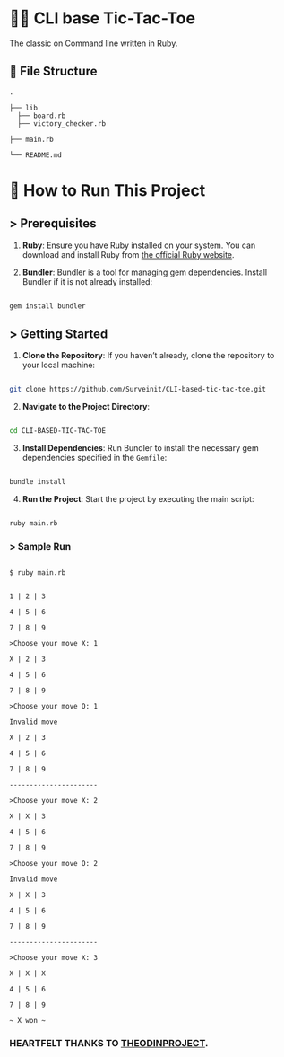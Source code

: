 # 🔲🔳 CLI base Tic-Tac-Toe

The classic on Command line written in Ruby.

## 📂 File Structure
  

```
.

├── lib
  ├── board.rb
  ├── victory_checker.rb

├── main.rb

└── README.md

```  

# 🧭 How to Run This Project
  

## > Prerequisites

  

1.  **Ruby**: Ensure you have Ruby installed on your system. You can download and install Ruby from [the official Ruby website](https://www.ruby-lang.org/en/downloads/).

  

2.  **Bundler**: Bundler is a tool for managing gem dependencies. Install Bundler if it is not already installed:

  

```sh

gem install bundler

```  

## > Getting Started

  

1.  **Clone the Repository**: If you haven’t already, clone the repository to your local machine:

  

```sh

git clone https://github.com/Surveinit/CLI-based-tic-tac-toe.git

```
  

2.  **Navigate to the Project Directory**:

  

```sh

cd CLI-BASED-TIC-TAC-TOE

```

  

3.  **Install Dependencies**: Run Bundler to install the necessary gem dependencies specified in the `Gemfile`:

  

```sh

bundle install

```

  

4.  **Run the Project**: Start the project by executing the main script:

  

```sh

ruby main.rb

```

  

### > Sample Run

  

```

$ ruby main.rb

  
1 | 2 | 3

4 | 5 | 6

7 | 8 | 9

>Choose your move X: 1  

X | 2 | 3

4 | 5 | 6

7 | 8 | 9  

>Choose your move O: 1  

Invalid move

X | 2 | 3

4 | 5 | 6

7 | 8 | 9  

----------------------

>Choose your move X: 2  

X | X | 3

4 | 5 | 6

7 | 8 | 9  

>Choose your move O: 2  

Invalid move

X | X | 3

4 | 5 | 6

7 | 8 | 9  

----------------------

>Choose your move X: 3  

X | X | X

4 | 5 | 6

7 | 8 | 9  

~ X won ~

```

  

### HEARTFELT THANKS TO [THEODINPROJECT](https://www.theodinproject.com).
